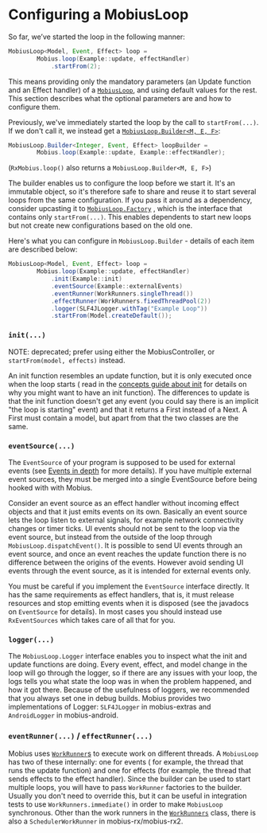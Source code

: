 # Configuring a MobiusLoop

So far, we’ve started the loop in the following manner:

```java
MobiusLoop<Model, Event, Effect> loop =
        Mobius.loop(Example::update, effectHandler)
            .startFrom(2);
```

This means providing only the mandatory parameters (an Update function and an Effect handler) of
a [`MobiusLoop`](https://javadoc.io/page/com.spotify.mobius/mobius-core/latest/com/spotify/mobius/MobiusLoop.html), 
and using default values for the rest. This section describes what the optional parameters are and
how to configure them.

Previously, we've immediately started the loop by the call to `startFrom(...)`. If we don't call it,
we instead get
a [`MobiusLoop.Builder<M, E, F>`](https://javadoc.io/page/com.spotify.mobius/mobius-core/latest/com/spotify/mobius/MobiusLoop.Builder.html):

```java
MobiusLoop.Builder<Integer, Event, Effect> loopBuilder =
        Mobius.loop(Example::update, Example::effectHandler);
```

(`RxMobius.loop()` also returns a `MobiusLoop.Builder<M, E, F>`)

The builder enables us to configure the loop before we start it. It's an immutable object, so it's
therefore safe to share and reuse it to start several loops from the same configuration. If you pass
it around as a dependency, consider upcasting it
to [`MobiusLoop.Factory`](https://javadoc.io/page/com.spotify.mobius/mobius-core/latest/com/spotify/mobius/MobiusLoop.Factory.html)
, which is the interface that contains only `startFrom(...)`. This enables dependents to start new
loops but not create new configurations based on the old one.

Here's what you can configure in `MobiusLoop.Builder` - details of each item are described below:

```java
MobiusLoop<Model, Event, Effect> loop =
        Mobius.loop(Example::update, effectHandler)
            .init(Example::init)
            .eventSource(Example::externalEvents)
            .eventRunner(WorkRunners.singleThread())
            .effectRunner(WorkRunners.fixedThreadPool(2))
            .logger(SLF4JLogger.withTag("Example Loop"))
            .startFrom(Model.createDefault());
```

### `init(...)`
NOTE: deprecated; prefer using either the MobiusController, or `startFrom(model, effects)` instead.

An init function resembles an update function, but it is only executed once when the loop starts (
read in the [concepts guide about init](../concepts.md#starting-and-resuming-a-loop) for details on
why you might want to have an init function). The differences to update is that the init function
doesn't get any event (you could say there is an implicit "the loop is starting" event) and that it
returns a First instead of a Next. A First must contain a model, but apart from that the two classes
are the
same.

### `eventSource(...)`

The `EventSource` of your program is supposed to be used for external events 
(see [Events in depth](../reference-guide/event.md) for more details). If you have multiple external
event sources, they must be merged into a single EventSource before being hooked with with Mobius.

Consider an event source as an effect handler without incoming effect objects and that it just emits
events on its own. Basically an event source lets the loop listen to external signals, for example
network connectivity changes or timer ticks. UI events should not be sent to the loop via the event
source, but instead from the outside of the loop through `MobiusLoop.dispatchEvent()`. It is
possible to send UI events through an event source, and once an event reaches the update function
there is no difference between the origins of the events. However avoid sending UI events through
the event source, as it is intended for external events only.

You must be careful if you implement the `EventSource` interface directly. It has the same
requirements as effect handlers, that is, it must release resources and stop emitting events when it
is disposed (see the javadocs on `EventSource` for details). In most cases you should instead
use `RxEventSources` which takes care of all that for you.

### `logger(...)`

The `MobiusLoop.Logger` interface enables you to inspect what the init and update functions are
doing. Every event, effect, and model change in the loop will go through the logger, so if there are
any issues with your loop, the logs tells you what state the loop was in when the problem happened,
and how it got there. Because of the usefulness of loggers, we recommended that you always set one
in debug builds. Mobius provides two implementations of Logger: `SLF4JLogger` in mobius-extras
and `AndroidLogger` in mobius-android.

### `eventRunner(...)` / `effectRunner(...)`

Mobius
uses [`WorkRunner`s](https://javadoc.io/page/com.spotify.mobius/mobius-core/latest/com/spotify/mobius/runners/WorkRunner.html)
to execute work on different threads. A `MobiusLoop` has two of these internally: one for events (
for example, the thread that runs the update function) and one for effects (for example, the thread
that sends effects to the effect handler). Since the builder can be used to start multiple loops,
you will have to pass `WorkRunner` factories to the builder. Usually you don't need to override
this, but it can be useful in integration tests to use `WorkRunners.immediate()` in order to
make `MobiusLoop` synchronous. Other than the work runners in
the [`WorkRunners`](https://javadoc.io/page/com.spotify.mobius/mobius-core/latest/com/spotify/mobius/runners/WorkRunners.html)
class, there is also a `SchedulerWorkRunner` in mobius-rx/mobius-rx2.